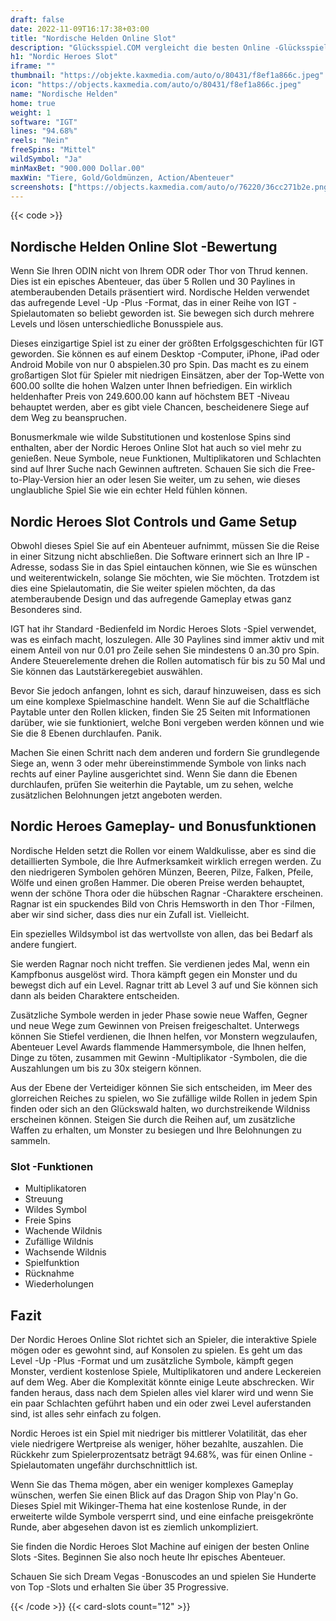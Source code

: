 ```yaml
---
draft: false
date: 2022-11-09T16:17:38+03:00
title: "Nordische Helden Online Slot"
description: "Glücksspiel.COM vergleicht die besten Online -Glücksspiel -Sites und -spiele der Kanada.  Unabhängige Produktbewertungen und exklusive Anmeldeangebote. Jetzt spielen!"
h1: "Nordic Heroes Slot"
iframe: ""
thumbnail: "https://objekte.kaxmedia.com/auto/o/80431/f8ef1a866c.jpeg"
icon: "https://objects.kaxmedia.com/auto/o/80431/f8ef1a866c.jpeg"
name: "Nordische Helden"
home: true
weight: 1
software: "IGT"
lines: "94.68%"
reels: "Nein"
freeSpins: "Mittel"
wildSymbol: "Ja"
minMaxBet: "900.000 Dollar.00"
maxWin: "Tiere, Gold/Goldmünzen, Action/Abenteuer"
screenshots: ["https://objects.kaxmedia.com/auto/o/76220/36cc271b2e.png"]
---
```


{{< code >}}<h2>Nordische Helden Online Slot -Bewertung</h2><p>Wenn Sie Ihren ODIN nicht von Ihrem ODR oder Thor von Thrud kennen. Dies ist ein episches Abenteuer, das über 5 Rollen und 30 Paylines in atemberaubenden Details präsentiert wird. Nordische Helden verwendet das aufregende Level -Up -Plus -Format, das in einer Reihe von IGT -Spielautomaten so beliebt geworden ist. Sie bewegen sich durch mehrere Levels und lösen unterschiedliche Bonusspiele aus.</p><p>Dieses einzigartige Spiel ist zu einer der größten Erfolgsgeschichten für IGT geworden. Sie können es auf einem Desktop -Computer, iPhone, iPad oder Android Mobile von nur 0 abspielen.30 pro Spin. Das macht es zu einem großartigen Slot für Spieler mit niedrigen Einsätzen, aber der Top-Wette von 600.00 sollte die hohen Walzen unter Ihnen befriedigen. Ein wirklich heldenhafter Preis von 249.600.00 kann auf höchstem BET -Niveau behauptet werden, aber es gibt viele Chancen, bescheidenere Siege auf dem Weg zu beanspruchen.</p><p>Bonusmerkmale wie wilde Substitutionen und kostenlose Spins sind enthalten, aber der Nordic Heroes Online Slot hat auch so viel mehr zu genießen. Neue Symbole, neue Funktionen, Multiplikatoren und Schlachten sind auf Ihrer Suche nach Gewinnen auftreten. Schauen Sie sich die Free-to-Play-Version hier an oder lesen Sie weiter, um zu sehen, wie dieses unglaubliche Spiel Sie wie ein echter Held fühlen können.</p><h2>Nordic Heroes Slot Controls und Game Setup</h2><p>Obwohl dieses Spiel Sie auf ein Abenteuer aufnimmt, müssen Sie die Reise in einer Sitzung nicht abschließen. Die Software erinnert sich an Ihre IP -Adresse, sodass Sie in das Spiel eintauchen können, wie Sie es wünschen und weiterentwickeln, solange Sie möchten, wie Sie möchten. Trotzdem ist dies eine Spielautomatin, die Sie weiter spielen möchten, da das atemberaubende Design und das aufregende Gameplay etwas ganz Besonderes sind.</p><p>IGT hat ihr Standard -Bedienfeld im Nordic Heroes Slots -Spiel verwendet, was es einfach macht, loszulegen. Alle 30 Paylines sind immer aktiv und mit einem Anteil von nur 0.01 pro Zeile sehen Sie mindestens 0 an.30 pro Spin. Andere Steuerelemente drehen die Rollen automatisch für bis zu 50 Mal und Sie können das Lautstärkeregebiet auswählen.</p><p>Bevor Sie jedoch anfangen, lohnt es sich, darauf hinzuweisen, dass es sich um eine komplexe Spielmaschine handelt. Wenn Sie auf die Schaltfläche Paytable unter den Rollen klicken, finden Sie 25 Seiten mit Informationen darüber, wie sie funktioniert, welche Boni vergeben werden können und wie Sie die 8 Ebenen durchlaufen. Panik.</p><p>Machen Sie einen Schritt nach dem anderen und fordern Sie grundlegende Siege an, wenn 3 oder mehr übereinstimmende Symbole von links nach rechts auf einer Payline ausgerichtet sind. Wenn Sie dann die Ebenen durchlaufen, prüfen Sie weiterhin die Paytable, um zu sehen, welche zusätzlichen Belohnungen jetzt angeboten werden.</p><h2>Nordic Heroes Gameplay- und Bonusfunktionen</h2><p>Nordische Helden setzt die Rollen vor einem Waldkulisse, aber es sind die detaillierten Symbole, die Ihre Aufmerksamkeit wirklich erregen werden. Zu den niedrigeren Symbolen gehören Münzen, Beeren, Pilze, Falken, Pfeile, Wölfe und einen großen Hammer. Die oberen Preise werden behauptet, wenn der schöne Thora oder die hübschen Ragnar -Charaktere erscheinen. Ragnar ist ein spuckendes Bild von Chris Hemsworth in den Thor -Filmen, aber wir sind sicher, dass dies nur ein Zufall ist. Vielleicht.</p><p>Ein spezielles Wildsymbol ist das wertvollste von allen, das bei Bedarf als andere fungiert.</p><p>Sie werden Ragnar noch nicht treffen. Sie verdienen jedes Mal, wenn ein Kampfbonus ausgelöst wird. Thora kämpft gegen ein Monster und du bewegst dich auf ein Level. Ragnar tritt ab Level 3 auf und Sie können sich dann als beiden Charaktere entscheiden.</p><p>Zusätzliche Symbole werden in jeder Phase sowie neue Waffen, Gegner und neue Wege zum Gewinnen von Preisen freigeschaltet. Unterwegs können Sie Stiefel verdienen, die Ihnen helfen, vor Monstern wegzulaufen, Abenteuer Level Awards flammende Hammersymbole, die Ihnen helfen, Dinge zu töten, zusammen mit Gewinn -Multiplikator -Symbolen, die die Auszahlungen um bis zu 30x steigern können.</p><p>Aus der Ebene der Verteidiger können Sie sich entscheiden, im Meer des glorreichen Reiches zu spielen, wo Sie zufällige wilde Rollen in jedem Spin finden oder sich an den Glückswald halten, wo durchstreikende Wildniss erscheinen können. Steigen Sie durch die Reihen auf, um zusätzliche Waffen zu erhalten, um Monster zu besiegen und Ihre Belohnungen zu sammeln.</p><h3>
Slot -Funktionen</h3><ul>
<li></span>
Multiplikatoren</li>
<li></span>
Streuung</li>
<li></span>
Wildes Symbol</li>
<li></span>
Freie Spins</li>
<li></span>
Wachende Wildnis</li>
<li></span>
Zufällige Wildnis</li>
<li></span>
Wachsende Wildnis</li>
<li></span>
Spielfunktion</li>
<li></span>
Rücknahme</li>
<li></span>
Wiederholungen</li></ul><h2>Fazit</h2><p>Der Nordic Heroes Online Slot richtet sich an Spieler, die interaktive Spiele mögen oder es gewohnt sind, auf Konsolen zu spielen. Es geht um das Level -Up -Plus -Format und um zusätzliche Symbole, kämpft gegen Monster, verdient kostenlose Spiele, Multiplikatoren und andere Leckereien auf dem Weg. Aber die Komplexität könnte einige Leute abschrecken. Wir fanden heraus, dass nach dem Spielen alles viel klarer wird und wenn Sie ein paar Schlachten geführt haben und ein oder zwei Level auferstanden sind, ist alles sehr einfach zu folgen.</p><p>Nordic Heroes ist ein Spiel mit niedriger bis mittlerer Volatilität, das eher viele niedrigere Wertpreise als weniger, höher bezahlte, auszahlen. Die Rückkehr zum Spielerprozentsatz beträgt 94.68%, was für einen Online -Spielautomaten ungefähr durchschnittlich ist.</p><p>Wenn Sie das Thema mögen, aber ein weniger komplexes Gameplay wünschen, werfen Sie einen Blick auf das Dragon Ship von Play'n Go. Dieses Spiel mit Wikinger-Thema hat eine kostenlose Runde, in der erweiterte wilde Symbole versperrt sind, und eine einfache preisgekrönte Runde, aber abgesehen davon ist es ziemlich unkompliziert.</p><p>Sie finden die Nordic Heroes Slot Machine auf einigen der besten Online Slots -Sites. Beginnen Sie also noch heute Ihr episches Abenteuer.</p><p>
Schauen Sie sich Dream Vegas -Bonuscodes an und spielen Sie Hunderte von Top -Slots und erhalten Sie über 35 Progressive.</p>{{< /code >}}
 {{< card-slots count="12" >}}